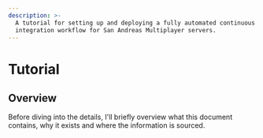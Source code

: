 ```yaml
---
description: >-
  A tutorial for setting up and deploying a fully automated continuous
  integration workflow for San Andreas Multiplayer servers.
---
```


# Tutorial

## Overview

Before diving into the details, I'll briefly overview what this document contains, why it exists and where the information is sourced.

